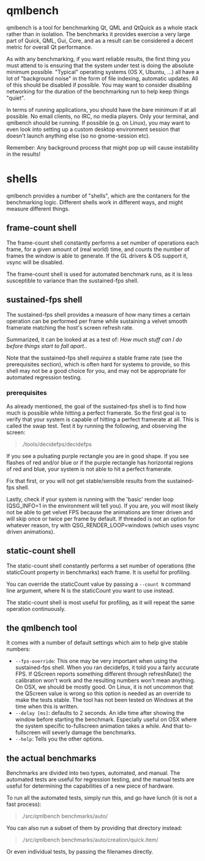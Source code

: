 # qmlbench

qmlbench is a tool for benchmarking Qt, QML and QtQuick as a whole stack rather
than in isolation. The benchmarks it provides exercise a very large part of
Quick, QML, Gui, Core, and as a result can be considered a decent metric for
overall Qt performance.

As with any benchmarking, if you want reliable results, the first thing you must
attend to is ensuring that the system under test is doing the absolute minimum
possible. "Typical" operating systems (OS X, Ubuntu, ...) all have a lot of
"background noise" in the form of file indexing, automatic updates. All of this
should be disabled if possible. You may want to consider disabling networking
for the duration of the benchmarking run to help keep things "quiet".

In terms of running applications, you should have the bare minimum if at all
possible. No email clients, no IRC, no media players. Only your terminal, and
qmlbench should be running. If possible (e.g. on Linux), you may want to even
look into setting up a custom desktop environment session that doesn't launch
anything else (so no gnome-session etc).

Remember: Any background process that might pop up will cause instability in
the results!

# shells

qmlbench provides a number of "shells", which are the contaners for the
benchmarking logic. Different shells work in different ways, and might measure
different things.

## frame-count shell

The frame-count shell constantly performs a set number of operations each frame,
for a given amount of (real world) time, and counts the number of frames the
window is able to generate. If the GL drivers & OS support it, vsync will be
disabled.

The frame-count shell is used for automated benchmark runs, as it is less
susceptible to variance than the sustained-fps shell.

## sustained-fps shell

The sustained-fps shell provides a measure of how many times a certain operation
can be performed per frame while sustaining a velvet smooth framerate matching the
host's screen refresh rate.

Summarized, it can be looked at as a test of:
*How much stuff can I do before things start to fall apart.*.

Note that the sustained-fps shell _requires_ a stable frame rate (see the
prerequisites section), which is often hard for systems to provide, so this
shell may not be a good choice for you, and may not be appropriate for automated
regression testing.

### prerequisites

As already mentioned, the goal of the sustained-fps shell is to find how much is
possible while hitting a perfect framerate. So the first goal is to verify
that your system is capable of hitting a perfect framerate at all. This is
called the swap test. Test it by running the following, and observing the screen:

> ./tools/decidefps/decidefps

If you see a pulsating purple rectangle you are in good shape. If you see
flashes of red and/or blue or if the purple rectangle has horizontal regions
of red and blue, your system is not able to hit a perfect framerate.

Fix that first, or you will not get stable/sensible results from the
sustained-fps shell.

Lastly, check if your system is running with the 'basic' render loop
(QSG_INFO=1 in the environment will tell you). If you are, you will most likely
not be able to get velvet FPS because the animations are timer driven and will
skip once or twice per frame by default. If threaded is not an option for
whatever reason, try with QSG_RENDER_LOOP=windows (which uses vsync driven
animations).

## static-count shell

The static-count shell constantly performs a set number of operations (the
staticCount property in benchmarks) each frame. It is useful for profiling.

You can override the staticCount value by passing a `--count N` command line
argument, where N is the staticCount you want to use instead.

The static-count shell is most useful for profiling, as it will repeat the same
operation continuously.

## the qmlbench tool

It comes with a number of default settings which aim to help give stable numbers:

* ``--fps-override``: This one may be very important when using the
  sustained-fps shell. When you ran decidefps,
  it told you a fairly accurate FPS. If QScreen reports something different
  through refreshRate() the calibration won't work and the resulting numbers
  won't mean anything. On OSX, we should be mostly good. On Linux, it is not
  uncommon that the QScreen value is wrong so this option is needed as an
  override to make the tests stable. The tool has not been tested on Windows at
  the time when this is written.
* ``--delay [ms]``: defaults to 2 seconds. An idle time after showing the window
  before starting the benchmark. Especially useful on OSX where the system
  specific to-fullscreen animation takes a while. And that to-fullscreen will
  severly damage the benchmarks.
* ``--help``: Tells you the other options.

## the actual benchmarks

Benchmarks are divided into two types, automated, and manual. The automated
tests are useful for regression testing, and the manual tests are useful for
determining the capabilities of a new piece of hardware.

To run all the automated tests, simply run this, and go have lunch (it is not a
fast process):

> ./src/qmlbench benchmarks/auto/

You can also run a subset of them by providing that directory instead:

> ./src/qmlbench benchmarks/auto/creation/quick.item/

Or even individual tests, by passing the filenames directly.

